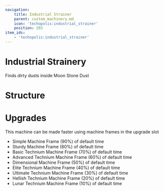 ```yaml
---
navigation:
    title: Industrial Strainer
    parent: custom_machinery.md
    icon: 'techopolis:industrial_strainer'
    position: 203
item_ids:
    - 'techopolis:industrial_strainer'
---
```


# Industrial Strainery

Finds dirty dusts inside Moon Stone Dust

<Recipe id="techopolis:industrial_strainer" />

# Structure

<GameScene zoom="2" interactive={true}>
  <ImportStructure src="../assets/structures/custom_machinery/industrial_strainer.nbt" />
</GameScene>

# Upgrades

This machine can be made faster using machine frames in the upgrade slot

- Simple Machine Frame (90%) of default time
- Sturdy Machine Frame (80%) of default time
- Basic Technium Machine Frame (70%) of default time
- Advanced Technium Machine Frame (60%) of default time
- Dimensional Machine Frame (50%) of default time 
- Elite Technium Machine Frame (40%) of default time
- Ultimate Technium Machine Frame (30%) of default time
- Hellish Technium Machine Frame (20%) of default time 
- Lunar Technium Machine Frame (10%) of default time